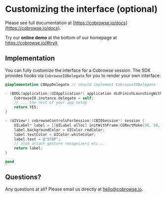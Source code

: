 # Customizing the interface (optional)

Please see full documentation at [https://cobrowse.io/docs](https://cobrowse.io/docs).

Try our **online demo** at the bottom of our homepage at <https://cobrowse.io/#tryit>.

## Implementation

You can fully customize the interface for a Cobrowse session. The SDK provides hooks via `CobrowseIODelegate` for you to render your own interface:

```objective-c
@implementation CBAppDelegate // should implement CobrowseIODelegate

- (BOOL)application:(UIApplication*) application didFinishLaunchingWithOptions:(NSDictionary*) launchOptions {
    CobrowseIO.instance.delegate = self;
    // ... the rest of your app setup
    return YES;
}

- (UIView*) cobrowseControlsForSession:(CBIOSession*) session {
    UILabel* label = [[UILabel alloc] initWithFrame:CGRectMake(50, 50, 100, 50)];
    label.backgroundColor = UIColor.redColor;
    label.textColor = UIColor.whiteColor;
    label.text = @"STOP";
    // also attach gesture recognizers etc...
    return label;
}

@end
```

## Questions?
Any questions at all? Please email us directly at [hello@cobrowse.io](mailto:hello@cobrowse.io).
